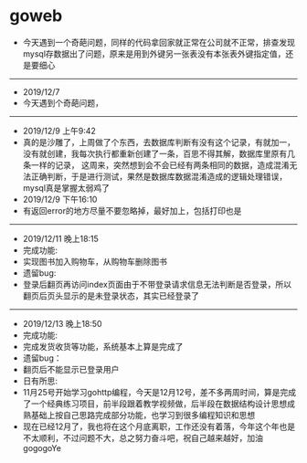 # goweb

* 今天遇到一个奇葩问题，同样的代码拿回家就正常在公司就不正常，排查发现mysql存数据出了问题，原来是用到外键另一张表没有本张表外键指定值，还是要细心
---
* 2019/12/7
* 今天遇到个奇葩问题，
---
* 2019/12/9 上午9:42
* 真的是沙雕了，上周做了个东西，去数据库判断有没有这个记录，有就加一，没有就创建，我每次执行都重新创建了一条，百思不得其解，数据库里原有几条一样的记录，
这周来，突然想到会不会已经有两条相同的数据，造成混淆无法正确判断，于是进行测试，果然是数据库数据混淆造成的逻辑处理错误，mysql真是掌握太弱鸡了
* 2019/12/9 下午16:10
* 有返回error的地方尽量不要忽略掉，最好加上，包括打印也是
---
* 2019/12/11 晚上18:15
* 完成功能:
* 实现图书加入购物车，从购物车删除图书
* 遗留bug:
* 登录后翻页再访问index页面由于不带登录请求信息无法判断是否登录，所以翻页后页头显示的是未登录状态，其实已经登录了
---
* 2019/12/13 晚上18:50
* 完成功能:
* 完成发货收货等功能，系统基本上算是完成了
* 遗留bug：
* 翻页后不能显示已登录用户
* 日有所思:
* 11月25号开始学习gohttp编程，今天是12月12号，差不多两周时间，算是完成了一个经典练习项目，前半段跟着教学视频做，后半段在数据结构设计思想成熟基础上按自己思路完成部分功能，也学习到很多编程知识和思想
* 现在已经12月了，我也将在这个月底离职，工作还没有着落，今年这个年也是不太顺利，不过问题不大，总之努力奋斗吧，祝自己越来越好，加油gogogoYe
